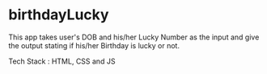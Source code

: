 # birthdayLucky

This app takes user's DOB and his/her Lucky Number as the input and give the output stating if his/her Birthday is lucky or not.

Tech Stack : HTML, CSS and JS

